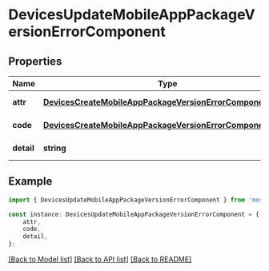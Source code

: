 # DevicesUpdateMobileAppPackageVersionErrorComponent


## Properties

Name | Type | Description | Notes
------------ | ------------- | ------------- | -------------
**attr** | [**DevicesCreateMobileAppPackageVersionErrorComponentAttr**](DevicesCreateMobileAppPackageVersionErrorComponentAttr.md) |  | [default to undefined]
**code** | [**DevicesCreateMobileAppPackageVersionErrorComponentCode**](DevicesCreateMobileAppPackageVersionErrorComponentCode.md) |  | [default to undefined]
**detail** | **string** |  | [default to undefined]

## Example

```typescript
import { DevicesUpdateMobileAppPackageVersionErrorComponent } from 'mosquito-alert';

const instance: DevicesUpdateMobileAppPackageVersionErrorComponent = {
    attr,
    code,
    detail,
};
```

[[Back to Model list]](../README.md#documentation-for-models) [[Back to API list]](../README.md#documentation-for-api-endpoints) [[Back to README]](../README.md)
